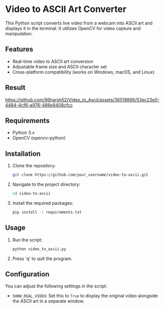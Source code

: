 # Video to ASCII Art Converter

This Python script converts live video from a webcam into ASCII art and displays it in the terminal. It utilizes OpenCV for video capture and manipulation.

## Features

- Real-time video to ASCII art conversion
- Adjustable frame size and ASCII character set
- Cross-platform compatibility (works on Windows, macOS, and Linux)

## Result

https://github.com/96harsh52/Video_to_Ascii/assets/36518896/53ec23e0-4484-4cf6-a976-486e8408cfcc


## Requirements

- Python 3.x
- OpenCV (opencv-python)

## Installation

1. Clone the repository:

    ```bash
    git clone https://github.com/your_username/video-to-ascii.git
    ```

2. Navigate to the project directory:

    ```bash
    cd video-to-ascii
    ```

3. Install the required packages:

    ```bash
    pip install -r requirements.txt
    ```

## Usage

1. Run the script:

    ```bash
    python video_to_ascii.py
    ```

2. Press 'q' to quit the program.

## Configuration

You can adjust the following settings in the script:

- `SHOW_REAL_VIDEO`: Set this to `True` to display the original video alongside the ASCII art in a separate window.


